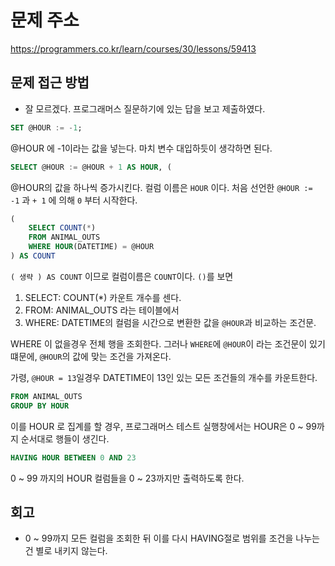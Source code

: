 # 문제 주소
https://programmers.co.kr/learn/courses/30/lessons/59413

## 문제 접근 방법
- 잘 모르겠다. 프로그래머스 질문하기에 있는 답을 보고 제출하였다. 


```sql
SET @HOUR := -1;
```
@HOUR 에 -1이라는 값을 넣는다. 마치 변수 대입하듯이 생각하면 된다.

```sql
SELECT @HOUR := @HOUR + 1 AS HOUR, (
```
@HOUR의 값을 하나씩 증가시킨다. 컬럼 이름은 `HOUR` 이다.
처음 선언한 `@HOUR := -1` 과 `+ 1` 에 의해 `0` 부터 시작한다.


```sql
(
    SELECT COUNT(*) 
    FROM ANIMAL_OUTS 
    WHERE HOUR(DATETIME) = @HOUR
) AS COUNT
```

`( 생략 ) AS COUNT` 이므로 컬럼이름은 `COUNT`이다.
`()`를 보면 
1. SELECT: COUNT(*) 카운트 개수를 센다.
2. FROM: ANIMAL_OUTS 라는 테이블에서
3. WHERE: DATETIME의 컬럼을 시간으로 변환한 값을 `@HOUR`과 비교하는 조건문.

WHERE 이 없을경우 전체 행을 조회한다. 그러나 `WHERE`에 `@HOUR`이 라는 조건문이 있기 떄문에, `@HOUR`의 값에 맞는 조건을 가져온다. 

가령, `@HOUR = 13`일경우 DATETIME이 13인 있는 모든 조건들의 개수를 카운트한다.

```SQL
FROM ANIMAL_OUTS 
GROUP BY HOUR 
```
이를 HOUR 로 집계를 할 경우, 프로그래머스 테스트 실행창에서는 HOUR은 0 ~ 99까지 순서대로 행들이 생긴다.

```SQL
HAVING HOUR BETWEEN 0 AND 23
```
0 ~ 99 까지의 HOUR 컬럼들을 0 ~ 23까지만 출력하도록 한다.


## 회고
- 0 ~ 99까지 모든 컬럼을 조회한 뒤 이를 다시 HAVING절로 범위를 조건을 나누는건 별로 내키지 않는다.
